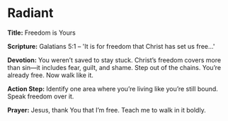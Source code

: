 # Radiant

**Title:** Freedom is Yours

**Scripture:** Galatians 5:1 – 'It is for freedom that Christ has set us free...'

**Devotion:**
You weren’t saved to stay stuck. Christ’s freedom covers more than sin—it includes fear, guilt, and shame. Step out of the chains. You’re already free. Now walk like it.

**Action Step:** Identify one area where you’re living like you’re still bound. Speak freedom over it.

**Prayer:**
Jesus, thank You that I’m free. Teach me to walk in it boldly.